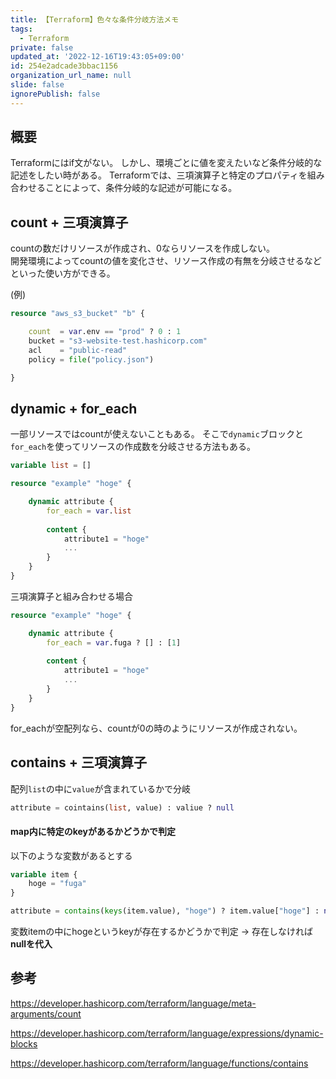 ```yaml
---
title: 【Terraform】色々な条件分岐方法メモ
tags:
  - Terraform
private: false
updated_at: '2022-12-16T19:43:05+09:00'
id: 254e2adcade3bbac1156
organization_url_name: null
slide: false
ignorePublish: false
---
```

## 概要


Terraformにはif文がない。
しかし、環境ごとに値を変えたいなど条件分岐的な記述をしたい時がある。
Terraformでは、三項演算子と特定のプロパティを組み合わせることによって、条件分岐的な記述が可能になる。
## count + 三項演算子
countの数だけリソースが作成され、0ならリソースを作成しない。  
開発環境によってcountの値を変化させ、リソース作成の有無を分岐させるなどといった使い方ができる。

(例)
```tf
resource "aws_s3_bucket" "b" {

    count  = var.env == "prod" ? 0 : 1
    bucket = "s3-website-test.hashicorp.com"
    acl    = "public-read"
    policy = file("policy.json")

}
```


## dynamic + for_each

一部リソースではcountが使えないこともある。
そこで`dynamic`ブロックと`for_each`を使ってリソースの作成数を分岐させる方法もある。

```tf
variable list = []
```

```tf
resource "example" "hoge" {

    dynamic attribute {
        for_each = var.list
        
        content {
            attribute1 = "hoge"
            ...
        }
    }
}

```

三項演算子と組み合わせる場合

```tf
resource "example" "hoge" {

    dynamic attribute {
        for_each = var.fuga ? [] : [1]
        
        content {
            attribute1 = "hoge"
            ...
        }
    }
}

```

for_eachが空配列なら、countが0の時のようにリソースが作成されない。
## contains + 三項演算子

配列`list`の中に`value`が含まれているかで分岐
```tf
attribute = cointains(list, value) : valiue ? null
```


#### map内に特定のkeyがあるかどうかで判定

以下のような変数があるとする

```tf
variable item {
    hoge = "fuga"
}
```

```tf
attribute = contains(keys(item.value), "hoge") ? item.value["hoge"] : null
```

変数itemの中にhogeというkeyが存在するかどうかで判定
→ 存在しなければ**nullを代入**


## 参考
https://developer.hashicorp.com/terraform/language/meta-arguments/count

https://developer.hashicorp.com/terraform/language/expressions/dynamic-blocks

https://developer.hashicorp.com/terraform/language/functions/contains
